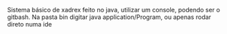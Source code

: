 Sistema básico de xadrex feito no java, utilizar um console, podendo ser o gitbash. Na pasta bin digitar java application/Program, ou apenas rodar direto numa ide
